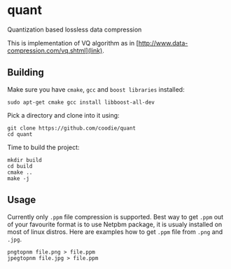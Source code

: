 # quant
Quantization based lossless data compression

This is implementation of VQ algorithm as in [http://www.data-compression.com/vq.shtml](link).

## Building
Make sure you have `cmake`, `gcc` and `boost libraries` installed:

```
sudo apt-get cmake gcc install libboost-all-dev
```

Pick a directory and clone into it using:
```
git clone https://github.com/coodie/quant
cd quant
```

Time to build the project:
```
mkdir build
cd build
cmake ..
make -j
```


## Usage
Currently only `.ppm` file compression is supported. Best way to get `.ppm` out of your favourite format is to use Netpbm package, 
it is usualy installed on most of linux distros.
Here are examples how to get `.ppm` file from `.png` and `.jpg`.

```
pngtopnm file.png > file.ppm
jpegtopnm file.jpg > file.ppm
```
